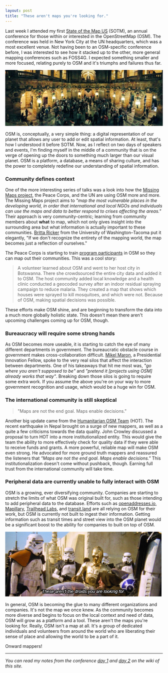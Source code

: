 ```yaml
---
layout: post
title: "These aren't maps you're looking for."
---
```


Last week I attended my first [State of the Map US](http://stateofthemap.us/) (SOTM), an annual conference for those within or interested in the OpenStreetMap (OSM). The conference was held in New York City at the UN headquarters, which was a most excellent venue. Not having been to an OSM-specific conference before, I was interested to see how it stacked up to the other, more general mapping conferences such as FOSS4G. I expected something smaller and more focused, relating purely to OSM and it's triumphs and failures thus far.

![opening party at the courthouse](/images/posts/20150613-sotm_courthouse.jpg)

OSM is, conceptually, a very simple thing: a digital representation of our planet that allows any user to add or edit spatial information. At least, that's how I understood it before SOTM. Now, as I reflect on two days of speakers and events, I'm finding myself in the middle of a community that is on the verge of opening up the doors to something much larger than our visual planet. OSM is a platform, a database, a means of sharing culture, and has the power to completely redefine our understanding of spatial information. 

### Community defines context

One of the more interesting series of talks was a look into how the [Missing Maps project](http://missingmaps.org), the Peace Corps, and the UN are using OSM more and more. The Missing Maps project aims to *"map the most vulnerable places in the developing world, in order that international and local NGOs and individuals can use the maps and data to better respond to crises affecting the areas."* Their approach is very community-centric; learning from community members about **what** to map, which not only gives insight into the surrounding area but what information is actually important to these communities. [Britta Ricker](https://twitter.com/bricker) from the University of Washington–Tacoma put it elegantly, "If we don't recognize the entirety of the mapping world, the map becomes just a reflection of ourselves." 

The Peace Corps is starting to train [program participants](https://github.com/PeaceCorps/OSM-Dashboard) in OSM so they can map out their communities. This was a cool story:

> A volunteer learned about OSM and went to her host city in Botswanna. There she crowdsourced the entire city data and added it to OSM. The host community added local knowledge and a health clinic conducted a geocoded survey after an indoor residual spraying campaign to reduce malaria. They created a map that shows which houses were sprayed to kill mosquitoes, and which were not. Because of OSM, making spatial decisions was possible.

These efforts make OSM shine, and are beginning to transform the data into a much more globally holistic state. This doesn't mean there aren't upcoming challenges coming up for OSM, though.

### Bureaucracy will require some strong hands

As OSM becomes more useable, it is starting to catch the eye of many different departments in government. The bureaucratic obstacle course in government makes cross-collaboration difficult. [Mikel Maron](https://twitter.com/mikel), a Presidential Innovation Fellow, spoke to the very real silos that affect the interaction between departments. One of his takeaways that hit me most was, *"go where you aren't supposed to be"* and *"pretend it [projects using OSM] already works that way"*. Breaking down those silos is going to require some extra work. If you assume the above you're on your way to more government recognition and usage, which would be a huge win for OSM.

### The international community is still skeptical

> "Maps are not the end goal. Maps enable decisions."

Another big update came from the [Humanitarian OSM Team](http://hotosm.org/) (HOT). The recent earthquake in Nepal brought on a surge of new mappers, as well as a quite a few criticisms towards the data quality. John Crowley discussed a proposal to turn HOT into a more institutionalized entity. This would give the team the ability to more effectively check for quality data if they were able to receive funds and grants. A more powerful, reliable map will make OSM even strong. He advocated for more ground truth mappers and reassured the listeners that *"Maps are not the end goal. Maps enable decisions."* This institutionalization doesn't come without pushback, though. Earning full trust from the international community will take time.

### Peripheral data are currently unable to fully interact with OSM

OSM is a growing, ever diversifying community. Companies are starting to stretch the limits of what OSM was original built for, such as those intending to add peripheral data to the database. Efforts such as [openaddresses.io](http://openaddresses.io/), [Mapillary](http://www.mapillary.com/), [Trailhead Labs](http://www.trailheadlabs.com/), and [transit.land](https://transit.land/) are all relying on OSM for their work, but OSM is currently not built to ingest their information. Getting information such as transit times and street view into the OSM planet would be a significant boost to the ability for companies to built on top of OSM.

![these aren't the droids you're looking for](/images/posts/20150613-droids.gif)

In general, OSM is becoming the glue to many different organizations and companies. It's not the map we once knew. As the community becomes more diverse and begins to focus on the local context and need of data, OSM will grow as a platform and a tool. These aren't the maps you're looking for. Really, OSM isn't a map at all. It's a group of dedicated individuals and volunteers from around the world who are liberating their sense of place and allowing the world to be a part of it.

Onward mappers!

---

*You can read my notes from the conference [day 1](https://github.com/mapsam/mapsam.github.io/wiki/Notes:-State-of-the-Map-2015,-NYC-(Day-1)) and [day 2](https://github.com/mapsam/mapsam.github.io/wiki/Notes:-State-of-the-Map-2015,-NYC-(Day-2)) on the wiki of this site.*